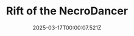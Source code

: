 ---
title: "Rift of the NecroDancer"
id: 2073250
date: 2025-03-17T00:00:07.521Z
link: games/steam/recent/rift-of-the-necrodancer
image: http://media.steampowered.com/steamcommunity/public/images/apps/2073250/c098e2f779cadbb9e24a58a0e0763ec65b82b4b5.jpg
playtime_2weeks: 447
playtime_forever: 1431
playtime_windows_forever: 0
playtime_mac_forever: 0
playtime_linux_forever: 1431
playtime_deck_forever: 1431
---